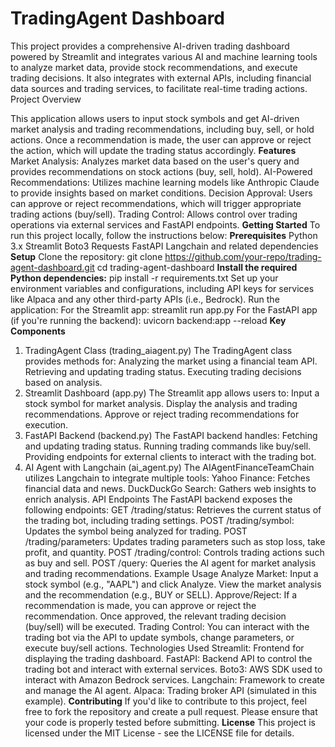 # TradingAgent Dashboard
This project provides a comprehensive AI-driven trading dashboard powered by Streamlit and integrates various AI and machine learning tools to analyze market data, provide stock recommendations, and execute trading decisions. It also integrates with external APIs, including financial data sources and trading services, to facilitate real-time trading actions.
Project Overview

This application allows users to input stock symbols and get AI-driven market analysis and trading recommendations, including buy, sell, or hold actions. Once a recommendation is made, the user can approve or reject the action, which will update the trading status accordingly.
**Features**
    Market Analysis: Analyzes market data based on the user's query and provides recommendations on stock actions (buy, sell, hold).
    AI-Powered Recommendations: Utilizes machine learning models like Anthropic Claude to provide insights based on market conditions.
    Decision Approval: Users can approve or reject recommendations, which will trigger appropriate trading actions (buy/sell).
    Trading Control: Allows control over trading operations via external services and FastAPI endpoints.
**Getting Started**
To run this project locally, follow the instructions below:
**Prerequisites**
    Python 3.x
    Streamlit
    Boto3
    Requests
    FastAPI
    Langchain and related dependencies
**Setup**
    Clone the repository:
git clone https://github.com/your-repo/trading-agent-dashboard.git
cd trading-agent-dashboard
**Install the required Python dependencies:**
pip install -r requirements.txt
Set up your environment variables and configurations, including API keys for services like Alpaca and any other third-party APIs (i.e., Bedrock).
Run the application:
    For the Streamlit app:
streamlit run app.py
For the FastAPI app (if you're running the backend):
        uvicorn backend:app --reload
**Key Components**
1. TradingAgent Class (trading_aiagent.py)
The TradingAgent class provides methods for:
    Analyzing the market using a financial team API.
    Retrieving and updating trading status.
    Executing trading decisions based on analysis.
2. Streamlit Dashboard (app.py)
The Streamlit app allows users to:
    Input a stock symbol for market analysis.
    Display the analysis and trading recommendations.
    Approve or reject trading recommendations for execution.
3. FastAPI Backend (backend.py)
The FastAPI backend handles:
    Fetching and updating trading status.
    Running trading commands like buy/sell.
    Providing endpoints for external clients to interact with the trading bot.
4. AI Agent with Langchain (ai_agent.py)
The AIAgentFinanceTeamChain utilizes Langchain to integrate multiple tools:
    Yahoo Finance: Fetches financial data and news.
    DuckDuckGo Search: Gathers web insights to enrich analysis.
API Endpoints
The FastAPI backend exposes the following endpoints:
    GET /trading/status: Retrieves the current status of the trading bot, including trading settings.
    POST /trading/symbol: Updates the symbol being analyzed for trading.
    POST /trading/parameters: Updates trading parameters such as stop loss, take profit, and quantity.
    POST /trading/control: Controls trading actions such as buy and sell.
    POST /query: Queries the AI agent for market analysis and trading recommendations.
Example Usage
    Analyze Market:
        Input a stock symbol (e.g., "AAPL") and click Analyze.
        View the market analysis and the recommendation (e.g., BUY or SELL).
    Approve/Reject:
        If a recommendation is made, you can approve or reject the recommendation.
        Once approved, the relevant trading decision (buy/sell) will be executed.
    Trading Control:
        You can interact with the trading bot via the API to update symbols, change parameters, or execute buy/sell actions.
Technologies Used
    Streamlit: Frontend for displaying the trading dashboard.
    FastAPI: Backend API to control the trading bot and interact with external services.
    Boto3: AWS SDK used to interact with Amazon Bedrock services.
    Langchain: Framework to create and manage the AI agent.
    Alpaca: Trading broker API (simulated in this example).
**Contributing**
If you'd like to contribute to this project, feel free to fork the repository and create a pull request. Please ensure that your code is properly tested before submitting.
**License**
This project is licensed under the MIT License - see the LICENSE file for details.
